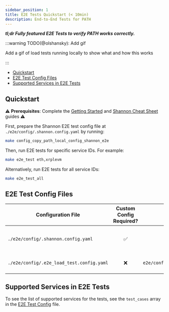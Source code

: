 ```yaml
---
sidebar_position: 1
title: E2E Tests Quickstart (< 10min)
description: End-to-End Tests for PATH
---
```


**_tl;dr Fully featured E2E Tests to verify PATH works correctly._**

:::warning TODO(@olshansky): Add gif

Add a gif of load tests running locally to show what and how this works

:::

- [Quickstart](#quickstart)
- [E2E Test Config Files](#e2e-test-config-files)
- [Supported Services in E2E Tests](#supported-services-in-e2e-tests)

## Quickstart

⚠️ **Prerequisites**: Complete the [Getting Started](../path/1_getting_started.md) and [Shannon Cheat Sheet](../path/2_cheatsheet_shannon.md) guides ⚠️

First, prepare the Shannon E2E test config file at `./e2e/config/.shannon.config.yaml` by running:

```bash
make config_copy_path_local_config_shannon_e2e
```

Then, run E2E tests for specific service IDs. For example:

```bash
make e2e_test eth,xrplevm
```

Alternatively, run E2E tests for all service IDs:

```bash
make e2e_test_all
```

## E2E Test Config Files

| Configuration File                        | Custom Config Required? |             Default available?              | Description                            | Command to create or customize                                                     |
| ----------------------------------------- | :---------------------: | :-----------------------------------------: | :------------------------------------- | :--------------------------------------------------------------------------------- |
| `./e2e/config/.shannon.config.yaml`       |           ✅            |                     ❌                      | Gateway service configuration for PATH | `make config_copy_path_local_config_shannon_e2e` OR `make config_shannon_populate` |
| `./e2e/config/.e2e_load_test.config.yaml` |           ❌            | `e2e/config/e2e_load_test.config.tmpl.yaml` | Custom configuration for E2E tests     | `make config_prepare_shannon_e2e`                                                  |

## Supported Services in E2E Tests

To see the list of supported services for the tests, see the `test_cases` array in the [E2E Test Config](https://github.com/buildwithgrove/path/blob/main/e2e/config/e2e_load_test.config.tmpl.yaml) file.
